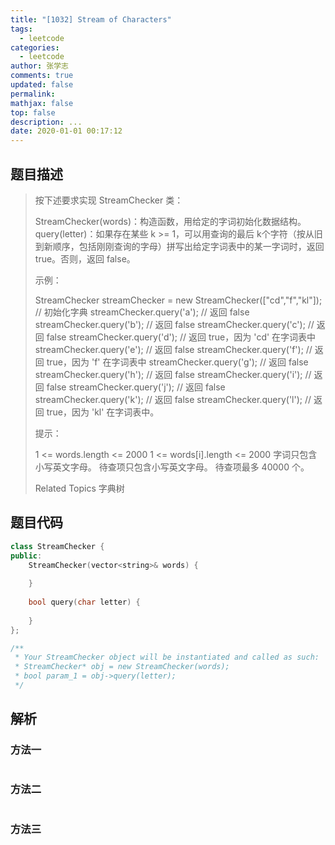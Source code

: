 ```yaml
---
title: "[1032] Stream of Characters"
tags:
  - leetcode
categories:
  - leetcode
author: 张学志
comments: true
updated: false
permalink:
mathjax: false
top: false
description: ...
date: 2020-01-01 00:17:12
---
```


## 题目描述

> 按下述要求实现 StreamChecker 类： 
> 
> 
> StreamChecker(words)：构造函数，用给定的字词初始化数据结构。 
> query(letter)：如果存在某些 k >= 1，可以用查询的最后 k个字符（按从旧到新顺序，包括刚刚查询的字母）拼写出给定字词表中的某一字词时，返回 true。否则，返回 false。 
> 
> 
> 
> 
> 示例： 
> 
> StreamChecker streamChecker = new StreamChecker(["cd","f","kl"]); // 初始化字典
> streamChecker.query('a');          // 返回 false
> streamChecker.query('b');          // 返回 false
> streamChecker.query('c');          // 返回 false
> streamChecker.query('d');          // 返回 true，因为 'cd' 在字词表中
> streamChecker.query('e');          // 返回 false
> streamChecker.query('f');          // 返回 true，因为 'f' 在字词表中
> streamChecker.query('g');          // 返回 false
> streamChecker.query('h');          // 返回 false
> streamChecker.query('i');          // 返回 false
> streamChecker.query('j');          // 返回 false
> streamChecker.query('k');          // 返回 false
> streamChecker.query('l');          // 返回 true，因为 'kl' 在字词表中。 
> 
> 
> 
> 提示： 
> 
> 
> 1 <= words.length <= 2000 
> 1 <= words[i].length <= 2000 
> 字词只包含小写英文字母。 
> 待查项只包含小写英文字母。 
> 待查项最多 40000 个。 
> 
> Related Topics 字典树

## 题目代码

```cpp
class StreamChecker {
public:
    StreamChecker(vector<string>& words) {
        
    }
    
    bool query(char letter) {
        
    }
};

/**
 * Your StreamChecker object will be instantiated and called as such:
 * StreamChecker* obj = new StreamChecker(words);
 * bool param_1 = obj->query(letter);
 */
```

## 解析

### 方法一

```cpp

```

### 方法二

```cpp

```

### 方法三

```cpp

```

